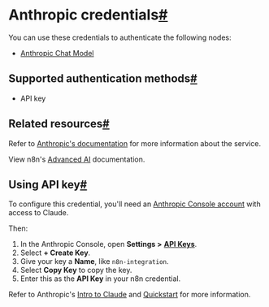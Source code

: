 [](https://github.com/n8n-io/n8n-docs/edit/main/docs/integrations/builtin/credentials/anthropic.md "Edit this page")

# Anthropic credentials[#](#anthropic-credentials "Permanent link")

You can use these credentials to authenticate the following nodes:

*   [Anthropic Chat Model](../../cluster-nodes/sub-nodes/n8n-nodes-langchain.lmchatanthropic/)

## Supported authentication methods[#](#supported-authentication-methods "Permanent link")

*   API key

## Related resources[#](#related-resources "Permanent link")

Refer to [Anthropic's documentation](https://docs.anthropic.com/claude/reference/getting-started-with-the-api) for more information about the service.

View n8n's [Advanced AI](../../../../advanced-ai/) documentation.

## Using API key[#](#using-api-key "Permanent link")

To configure this credential, you'll need an [Anthropic Console account](https://console.anthropic.com) with access to Claude.

Then:

1.  In the Anthropic Console, open **Settings >** [**API Keys**](https://console.anthropic.com/settings/keys).
2.  Select **\+ Create Key**.
3.  Give your key a **Name**, like `n8n-integration`.
4.  Select **Copy Key** to copy the key.
5.  Enter this as the **API Key** in your n8n credential.

Refer to Anthropic's [Intro to Claude](https://docs.anthropic.com/en/docs/intro-to-claude) and [Quickstart](https://docs.anthropic.com/en/docs/quickstart) for more information.